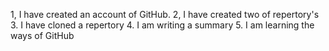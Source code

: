 1, I have created an account of GitHub.
2, I have created two of repertory's
3. I have cloned a repertory
4. I am writing a summary 
5. I am learning the ways of GitHub